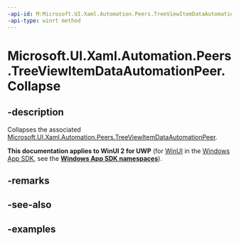 ```yaml
---
-api-id: M:Microsoft.UI.Xaml.Automation.Peers.TreeViewItemDataAutomationPeer.Collapse
-api-type: winrt method
---
```


# Microsoft.UI.Xaml.Automation.Peers.TreeViewItemDataAutomationPeer.Collapse

<!--
public void Collapse ();
-->

## -description

Collapses the associated [Microsoft.UI.Xaml.Automation.Peers.TreeViewItemDataAutomationPeer](treeviewitemdataautomationpeer.md).

**This documentation applies to WinUI 2 for UWP** (for [WinUI](/windows/apps/winui/winui3/) in the [Windows App SDK](/windows/apps/windows-app-sdk/), see the **[Windows App SDK namespaces](/windows/windows-app-sdk/api/winrt/)**).

## -remarks

## -see-also

## -examples
